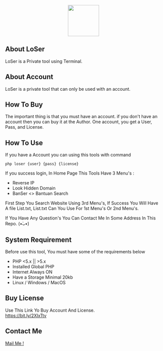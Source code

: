<p align="center"><a href="https://github.com/imyhacker/BS" target="_blank"><img src="https://user-images.githubusercontent.com/45889833/104813176-0dee4a80-583a-11eb-8634-a35d77997f34.png" width="100em" height="100em"></a></p>

## About LoSer
LoSer is a Private tool using Terminal.

## About Account
LoSer is a private tool that can only be used with an account.

## How To Buy
The important thing is that you must have an account.
if you don't have an account then you can buy it at the Author.
One account, you get a User, Pass, and License.

## How To Use
If you have a Account you can using this tools with command 
```
php loser {user} {pass} {license} 
```
If you success login,
In Home Page This Tools Have 3 Menu's :

- Reverse IP
- Look Hidden Domain 
- BanSer <> Bantuan Search

First Step You Search Website Using 3rd Menu's, If Success You Will Have A file List.txt, List.txt Can You Use For 1st Menu's Or 2nd Menu's.

If You Have Any Question's You Can Contact Me In Some Address In This Repo. (•̀ᴗ•́)

## System Requirement
Before use this tool, You must have some of the requirements below <br>

- PHP <5.x || >5.x
- Installed Global PHP
- Internet Always ON
- Have a Storage Minimal 20kb
- Linux / Windows / MacOS

## Buy License 
Use This Link Yo Buy Account And License.<br>
<a href="https://bit.ly/2XIxTtv">https://bit.ly/2XIxTtv</a>

## Contact Me 
<a href="mailto:arkun666@yandex.com">Mail Me !</a>
